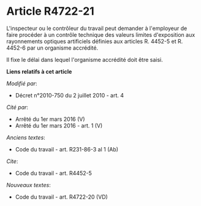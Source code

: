 # Article R4722-21

L'inspecteur ou le contrôleur du travail peut demander à l'employeur de faire procéder à un contrôle technique des valeurs
limites d'exposition aux rayonnements optiques artificiels définies aux articles R. 4452-5 et R. 4452-6 par un organisme
accrédité. 

Il fixe le délai dans lequel l'organisme accrédité doit être saisi.

**Liens relatifs à cet article**

_Modifié par_:

  - Décret n°2010-750 du 2 juillet 2010 - art. 4

_Cité par_:

  - Arrêté du 1er mars 2016 (V)
  - Arrêté du 1er mars 2016 - art. 1 (V)

_Anciens textes_:

  - Code du travail - art. R231-86-3 al 1 (Ab)

_Cite_:

  - Code du travail - art. R4452-5

_Nouveaux textes_:

  - Code du travail - art. R4722-20 (VD)
